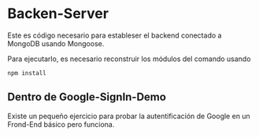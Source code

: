 # Backen-Server
Este es código necesario para estableser el backend conectado a MongoDB usando Mongoose.

Para ejecutarlo, es necesario reconstruir los módulos del comando usando
```
npm install
```

## Dentro de Google-SignIn-Demo
Existe un pequeño ejercicio para probar la autentificación de Google en un Frond-End básico pero funciona.